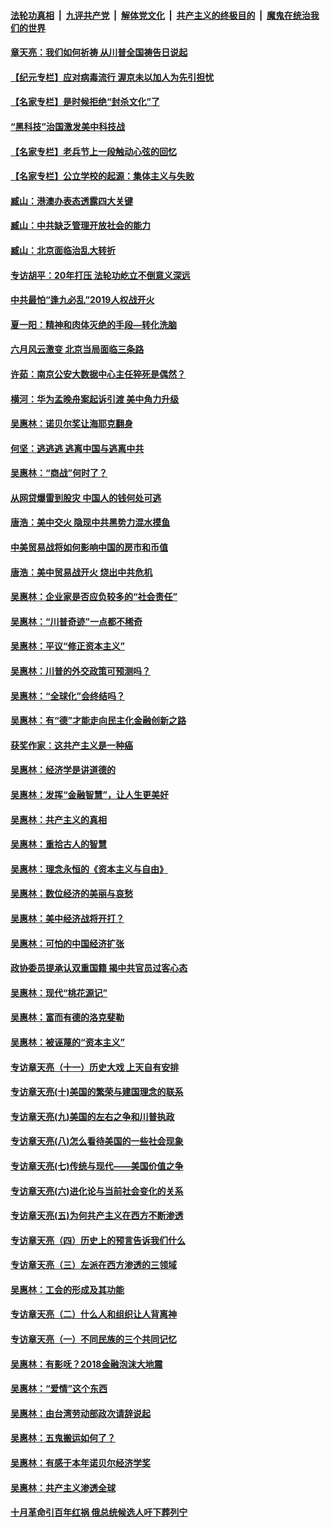 

####  [法轮功真相](../../../../basic/blob/master/README.md?t=06271631) &nbsp;|&nbsp; [九评共产党](../../../../9ping.md/blob/master/README.md?t=06271631) &nbsp;|&nbsp; [解体党文化](../../../../jtdwh.md/blob/master/README.md?t=06271631)  &nbsp;|&nbsp; [共产主义的终极目的](../../../../gczydzjmd.md/blob/master/README.md?t=06271631) &nbsp;|&nbsp; [魔鬼在统治我们的世界](../../../../mgztzwmdsj.md/blob/master/README.md?t=06271631) 

#### [章天亮：我们如何祈祷 从川普全国祷告日说起](../pages/nsc423/n11944627.md?t=06271631) 

#### [【纪元专栏】应对病毒流行 渥京未以加人为先引担忧](../pages/nsc423/n11875714.md?t=06271631) 

#### [【名家专栏】是时候拒绝“封杀文化”了](../pages/nsc423/n11814093.md?t=06271631) 

#### [“黑科技”治国激发美中科技战](../pages/nsc423/n11638056.md?t=06271631) 

#### [【名家专栏】老兵节上一段触动心弦的回忆](../pages/nsc423/n11646016.md?t=06271631) 

#### [【名家专栏】公立学校的起源：集体主义与失败](../pages/nsc423/n11601833.md?t=06271631) 

#### [臧山：港澳办表态透露四大关键](../pages/nsc423/n11421628.md?t=06271631) 

#### [臧山：中共缺乏管理开放社会的能力](../pages/nsc423/n11407457.md?t=06271631) 

#### [臧山：北京面临治乱大转折](../pages/nsc423/n11406895.md?t=06271631) 

#### [专访胡平：20年打压 法轮功屹立不倒意义深远](../pages/nsc423/n11398800.md?t=06271631) 

#### [中共最怕“逢九必乱”2019人权战开火](../pages/nsc423/n11385248.md?t=06271631) 

#### [夏一阳：精神和肉体灭绝的手段—转化洗脑](../pages/nsc423/n11368250.md?t=06271631) 

#### [六月风云激变 北京当局面临三条路](../pages/nsc423/n11313668.md?t=06271631) 

#### [许茹：南京公安大数据中心主任猝死是偶然？](../pages/nsc423/n11064744.md?t=06271631) 

#### [横河：华为孟晚舟案起诉引渡 美中角力升级](../pages/nsc423/n11027230.md?t=06271631) 

#### [吴惠林：诺贝尔奖让海耶克翻身](../pages/nsc423/n10890049.md?t=06271631) 

#### [何坚：逃逃逃 逃离中国与逃离中共](../pages/nsc423/n10592891.md?t=06271631) 

#### [吴惠林：“商战”何时了？](../pages/nsc423/n10573558.md?t=06271631) 

#### [从网贷爆雷到股灾 中国人的钱何处可逃](../pages/nsc423/n10572800.md?t=06271631) 

#### [唐浩：美中交火 隐现中共黑势力混水摸鱼](../pages/nsc423/n10544040.md?t=06271631) 

#### [中美贸易战将如何影响中国的房市和币值](../pages/nsc423/n10543697.md?t=06271631) 

#### [唐浩：美中贸易战开火 烧出中共危机](../pages/nsc423/n10540126.md?t=06271631) 

#### [吴惠林：企业家是否应负较多的“社会责任”](../pages/nsc423/n10535022.md?t=06271631) 

#### [吴惠林：“川普奇迹”一点都不稀奇](../pages/nsc423/n10512808.md?t=06271631) 

#### [吴惠林：平议“修正资本主义”](../pages/nsc423/n10495724.md?t=06271631) 

#### [吴惠林：川普的外交政策可预测吗？](../pages/nsc423/n10462387.md?t=06271631) 

#### [吴惠林：“全球化”会终结吗？](../pages/nsc423/n10452838.md?t=06271631) 

#### [吴惠林：有“德”才能走向民主化金融创新之路](../pages/nsc423/n10432292.md?t=06271631) 

#### [获奖作家：这共产主义是一种癌](../pages/nsc423/n10431541.md?t=06271631) 

#### [吴惠林：经济学是讲道德的](../pages/nsc423/n10398014.md?t=06271631) 

#### [吴惠林：发挥“金融智慧”，让人生更美好](../pages/nsc423/n10375019.md?t=06271631) 

#### [吴惠林：共产主义的真相](../pages/nsc423/n10351394.md?t=06271631) 

#### [吴惠林：重拾古人的智慧](../pages/nsc423/n10337691.md?t=06271631) 

#### [吴惠林：理念永恒的《资本主义与自由》](../pages/nsc423/n10316274.md?t=06271631) 

#### [吴惠林：数位经济的美丽与哀愁](../pages/nsc423/n10292946.md?t=06271631) 

#### [吴惠林：美中经济战将开打？](../pages/nsc423/n10258825.md?t=06271631) 

#### [吴惠林：可怕的中国经济扩张](../pages/nsc423/n10219147.md?t=06271631) 

#### [政协委员提承认双重国籍 揭中共官员过客心态](../pages/nsc423/n10208809.md?t=06271631) 

#### [吴惠林：现代“桃花源记”](../pages/nsc423/n10185234.md?t=06271631) 

#### [吴惠林：富而有德的洛克斐勒](../pages/nsc423/n10142264.md?t=06271631) 

#### [吴惠林：被诬蔑的“资本主义”](../pages/nsc423/n10124816.md?t=06271631) 

#### [专访章天亮（十一）历史大戏 上天自有安排](../pages/nsc423/n10094905.md?t=06271631) 

#### [专访章天亮(十)美国的繁荣与建国理念的联系](../pages/nsc423/n10094899.md?t=06271631) 

#### [专访章天亮(九)美国的左右之争和川普执政](../pages/nsc423/n10094889.md?t=06271631) 

#### [专访章天亮(八)怎么看待美国的一些社会现象](../pages/nsc423/n10094857.md?t=06271631) 

#### [专访章天亮(七)传统与现代——美国价值之争](../pages/nsc423/n10093140.md?t=06271631) 

#### [专访章天亮(六)进化论与当前社会变化的关系](../pages/nsc423/n10092036.md?t=06271631) 

#### [专访章天亮(五)为何共产主义在西方不断渗透](../pages/nsc423/n10083620.md?t=06271631) 

#### [专访章天亮（四）历史上的预言告诉我们什么](../pages/nsc423/n10083606.md?t=06271631) 

#### [专访章天亮（三）左派在西方渗透的三领域](../pages/nsc423/n10081115.md?t=06271631) 

#### [吴惠林：工会的形成及其功能](../pages/nsc423/n10080633.md?t=06271631) 

#### [专访章天亮（二）什么人和组织让人背离神](../pages/nsc423/n10076637.md?t=06271631) 

#### [专访章天亮（一）不同民族的三个共同记忆](../pages/nsc423/n10074188.md?t=06271631) 

#### [吴惠林：有影呒？2018金融泡沫大地震](../pages/nsc423/n10040534.md?t=06271631) 

#### [吴惠林：“爱情”这个东西](../pages/nsc423/n10019423.md?t=06271631) 

#### [吴惠林：由台湾劳动部政次请辞说起](../pages/nsc423/n9979679.md?t=06271631) 

#### [吴惠林：五鬼搬运如何了？](../pages/nsc423/n9925338.md?t=06271631) 

#### [吴惠林：有感于本年诺贝尔经济学奖](../pages/nsc423/n9871883.md?t=06271631) 

#### [吴惠林：共产主义渗透全球](../pages/nsc423/n9812748.md?t=06271631) 

#### [十月革命引百年红祸 俄总统候选人吁下葬列宁](../pages/nsc423/n9810182.md?t=06271631) 


